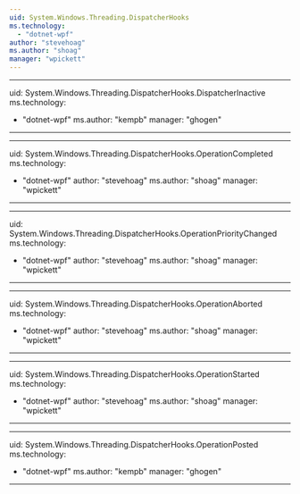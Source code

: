 ```yaml
---
uid: System.Windows.Threading.DispatcherHooks
ms.technology: 
  - "dotnet-wpf"
author: "stevehoag"
ms.author: "shoag"
manager: "wpickett"
---
```


---
uid: System.Windows.Threading.DispatcherHooks.DispatcherInactive
ms.technology: 
  - "dotnet-wpf"
ms.author: "kempb"
manager: "ghogen"
---

---
uid: System.Windows.Threading.DispatcherHooks.OperationCompleted
ms.technology: 
  - "dotnet-wpf"
author: "stevehoag"
ms.author: "shoag"
manager: "wpickett"
---

---
uid: System.Windows.Threading.DispatcherHooks.OperationPriorityChanged
ms.technology: 
  - "dotnet-wpf"
author: "stevehoag"
ms.author: "shoag"
manager: "wpickett"
---

---
uid: System.Windows.Threading.DispatcherHooks.OperationAborted
ms.technology: 
  - "dotnet-wpf"
author: "stevehoag"
ms.author: "shoag"
manager: "wpickett"
---

---
uid: System.Windows.Threading.DispatcherHooks.OperationStarted
ms.technology: 
  - "dotnet-wpf"
author: "stevehoag"
ms.author: "shoag"
manager: "wpickett"
---

---
uid: System.Windows.Threading.DispatcherHooks.OperationPosted
ms.technology: 
  - "dotnet-wpf"
ms.author: "kempb"
manager: "ghogen"
---
